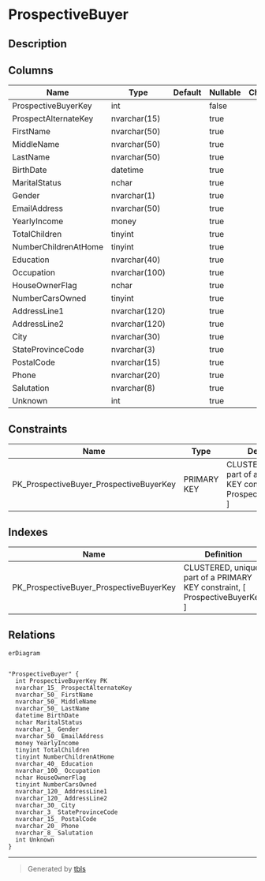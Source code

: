 # ProspectiveBuyer

## Description

## Columns

| Name | Type | Default | Nullable | Children | Parents | Comment |
| ---- | ---- | ------- | -------- | -------- | ------- | ------- |
| ProspectiveBuyerKey | int |  | false |  |  |  |
| ProspectAlternateKey | nvarchar(15) |  | true |  |  |  |
| FirstName | nvarchar(50) |  | true |  |  |  |
| MiddleName | nvarchar(50) |  | true |  |  |  |
| LastName | nvarchar(50) |  | true |  |  |  |
| BirthDate | datetime |  | true |  |  |  |
| MaritalStatus | nchar |  | true |  |  |  |
| Gender | nvarchar(1) |  | true |  |  |  |
| EmailAddress | nvarchar(50) |  | true |  |  |  |
| YearlyIncome | money |  | true |  |  |  |
| TotalChildren | tinyint |  | true |  |  |  |
| NumberChildrenAtHome | tinyint |  | true |  |  |  |
| Education | nvarchar(40) |  | true |  |  |  |
| Occupation | nvarchar(100) |  | true |  |  |  |
| HouseOwnerFlag | nchar |  | true |  |  |  |
| NumberCarsOwned | tinyint |  | true |  |  |  |
| AddressLine1 | nvarchar(120) |  | true |  |  |  |
| AddressLine2 | nvarchar(120) |  | true |  |  |  |
| City | nvarchar(30) |  | true |  |  |  |
| StateProvinceCode | nvarchar(3) |  | true |  |  |  |
| PostalCode | nvarchar(15) |  | true |  |  |  |
| Phone | nvarchar(20) |  | true |  |  |  |
| Salutation | nvarchar(8) |  | true |  |  |  |
| Unknown | int |  | true |  |  |  |

## Constraints

| Name | Type | Definition |
| ---- | ---- | ---------- |
| PK_ProspectiveBuyer_ProspectiveBuyerKey | PRIMARY KEY | CLUSTERED, unique, part of a PRIMARY KEY constraint, [ ProspectiveBuyerKey ] |

## Indexes

| Name | Definition |
| ---- | ---------- |
| PK_ProspectiveBuyer_ProspectiveBuyerKey | CLUSTERED, unique, part of a PRIMARY KEY constraint, [ ProspectiveBuyerKey ] |

## Relations

```mermaid
erDiagram


"ProspectiveBuyer" {
  int ProspectiveBuyerKey PK
  nvarchar_15_ ProspectAlternateKey
  nvarchar_50_ FirstName
  nvarchar_50_ MiddleName
  nvarchar_50_ LastName
  datetime BirthDate
  nchar MaritalStatus
  nvarchar_1_ Gender
  nvarchar_50_ EmailAddress
  money YearlyIncome
  tinyint TotalChildren
  tinyint NumberChildrenAtHome
  nvarchar_40_ Education
  nvarchar_100_ Occupation
  nchar HouseOwnerFlag
  tinyint NumberCarsOwned
  nvarchar_120_ AddressLine1
  nvarchar_120_ AddressLine2
  nvarchar_30_ City
  nvarchar_3_ StateProvinceCode
  nvarchar_15_ PostalCode
  nvarchar_20_ Phone
  nvarchar_8_ Salutation
  int Unknown
}
```

---

> Generated by [tbls](https://github.com/k1LoW/tbls)
